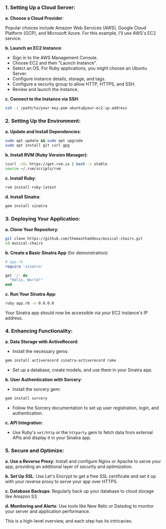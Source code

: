 ### 1. Setting Up a Cloud Server:

**a. Choose a Cloud Provider**:

Popular choices include Amazon Web Services (AWS), Google Cloud Platform (GCP), and Microsoft Azure. For this example, I'll use AWS's EC2 service.

**b. Launch an EC2 Instance**:

- Sign in to the AWS Management Console.
- Choose EC2 and then "Launch Instance".
- Select an OS. For Ruby applications, you might choose an Ubuntu Server.
- Configure instance details, storage, and tags.
- Configure a security group to allow HTTP, HTTPS, and SSH.
- Review and launch the instance.

**c. Connect to the Instance via SSH**:

```bash
ssh -i /path/to/your-key.pem ubuntu@your-ec2-ip-address
```

### 2. Setting Up the Environment:

**a. Update and Install Dependencies**:

```bash
sudo apt update && sudo apt upgrade
sudo apt install git curl gpg
```

**b. Install RVM (Ruby Version Manager)**:

```bash
\curl -sSL https://get.rvm.io | bash -s stable
source ~/.rvm/scripts/rvm
```

**c. Install Ruby**:

```bash
rvm install ruby-latest
```

**d. Install Sinatra**:

```bash
gem install sinatra
```

### 3. Deploying Your Application:

**a. Clone Your Repository**:

```bash
git clone https://github.com/thomasthaddeus/musical-chairs.git
cd musical-chairs
```

**b. Create a Basic Sinatra App** (for demonstration):

```ruby
# app.rb
require 'sinatra'

get '/' do
  "Hello, World!"
end
```

**c. Run Your Sinatra App**:

```bash
ruby app.rb -o 0.0.0.0
```

Your Sinatra app should now be accessible via your EC2 instance's IP address.

### 4. Enhancing Functionality:

**a. Data Storage with ActiveRecord**:

- Install the necessary gems:

```bash
gem install activerecord sinatra-activerecord rake
```

- Set up a database, create models, and use them in your Sinatra app.

**b. User Authentication with Sorcery**:

- Install the sorcery gem:

```bash
gem install sorcery
```

- Follow the Sorcery documentation to set up user registration, login, and authentication.

**c. API Integration**:

- Use Ruby's `net/http` or the `httparty` gem to fetch data from external APIs and display it in your Sinatra app.

### 5. Secure and Optimize:

**a. Use a Reverse Proxy**: Install and configure Nginx or Apache to serve your app, providing an additional layer of security and optimization.

**b. Set Up SSL**: Use Let's Encrypt to get a free SSL certificate and set it up with your reverse proxy to serve your app over HTTPS.

**c. Database Backups**: Regularly back up your database to cloud storage like Amazon S3.

**d. Monitoring and Alerts**: Use tools like New Relic or Datadog to monitor your server and application performance.

This is a high-level overview, and each step has its intricacies.
